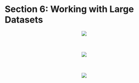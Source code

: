 # Section 6: Working with Large Datasets

<div align="center"><img src="../diagrams/09/sql-1.svg" /></div><br/><br/><br/>
<div align="center"><img src="../diagrams/09/sql-2.svg" /></div><br/><br/><br/>
<div align="center"><img src="../diagrams/09/sql-3.svg" /></div><br/><br/><br/>
